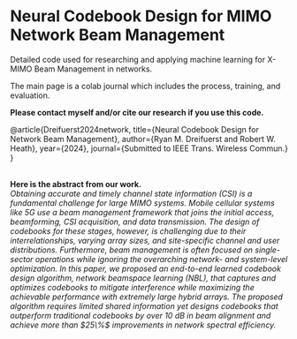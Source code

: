 # Neural Codebook Design for MIMO Network Beam Management
Detailed code used for researching and applying machine learning for X-MIMO Beam Management in networks.

The main page is a colab journal which includes the process, training, and evaluation.

<b>Please contact myself and/or cite our research if you use this code.</b>

@article{Dreifuerst2024network,
      title={Neural Codebook Design for Network Beam Management}, 
      author={Ryan M. Dreifuerst and Robert W. Heath},
      year={2024},
    journal={Submitted to IEEE Trans. Wireless Commun.}
}

</br>
<b>
Here is the abstract from our work.</b> </br>
<i>
    Obtaining accurate and timely channel state information (CSI) is a fundamental challenge for large MIMO systems. 
  Mobile cellular systems like 5G use a beam management framework that joins the initial access, beamforming, CSI acquisition, and data transmission. 
  The design of codebooks for these stages, however, is challenging due to their interrelationships, varying array sizes, and site-specific channel and user distributions. 
  Furthermore, beam management is often focused on single-sector operations while ignoring the overarching network- and system-level optimization. 
  In this paper, we proposed an end-to-end learned codebook design algorithm, network beamspace learning (NBL), that captures and optimizes codebooks to mitigate interference while maximizing the achievable performance with extremely large hybrid arrays. 
  The proposed algorithm requires limited shared information yet designs codebooks that outperform traditional codebooks by over 10 dB in beam alignment and achieve more than $25\%$ improvements in network spectral efficiency. </i>
